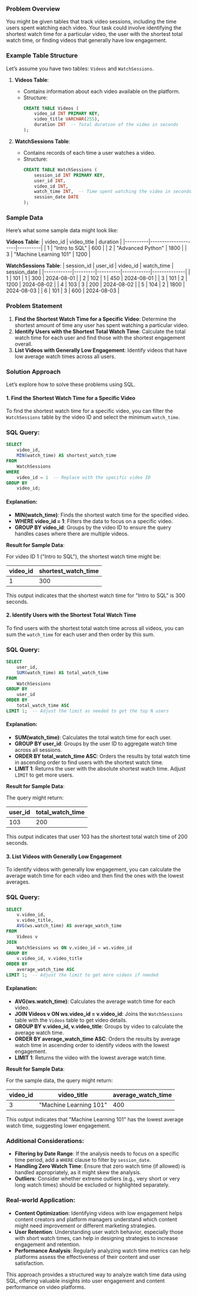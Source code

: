 ### Problem Overview

You might be given tables that track video sessions, including the time users spent watching each video. Your task could involve identifying the shortest watch time for a particular video, the user with the shortest total watch time, or finding videos that generally have low engagement.

### Example Table Structure

Let’s assume you have two tables: `Videos` and `WatchSessions`.

1. **Videos Table**:
    - Contains information about each video available on the platform.
    - Structure:
      ```sql
      CREATE TABLE Videos (
          video_id INT PRIMARY KEY,
          video_title VARCHAR(255),
          duration INT  -- Total duration of the video in seconds
      );
      ```

2. **WatchSessions Table**:
    - Contains records of each time a user watches a video.
    - Structure:
      ```sql
      CREATE TABLE WatchSessions (
          session_id INT PRIMARY KEY,
          user_id INT,
          video_id INT,
          watch_time INT,  -- Time spent watching the video in seconds
          session_date DATE
      );
      ```

### Sample Data

Here’s what some sample data might look like:

**Videos Table**:
| video_id | video_title         | duration |
|----------|---------------------|----------|
| 1        | "Intro to SQL"       | 600      |
| 2        | "Advanced Python"    | 1800     |
| 3        | "Machine Learning 101" | 1200    |

**WatchSessions Table**:
| session_id | user_id | video_id | watch_time | session_date |
|------------|---------|----------|------------|--------------|
| 1          | 101     | 1        | 300        | 2024-08-01   |
| 2          | 102     | 1        | 450        | 2024-08-01   |
| 3          | 101     | 2        | 1200       | 2024-08-02   |
| 4          | 103     | 3        | 200        | 2024-08-02   |
| 5          | 104     | 2        | 1800       | 2024-08-03   |
| 6          | 101     | 3        | 600        | 2024-08-03   |

### Problem Statement

1. **Find the Shortest Watch Time for a Specific Video**: Determine the shortest amount of time any user has spent watching a particular video.
2. **Identify Users with the Shortest Total Watch Time**: Calculate the total watch time for each user and find those with the shortest engagement overall.
3. **List Videos with Generally Low Engagement**: Identify videos that have low average watch times across all users.

### Solution Approach

Let’s explore how to solve these problems using SQL.

#### 1. **Find the Shortest Watch Time for a Specific Video**

To find the shortest watch time for a specific video, you can filter the `WatchSessions` table by the video ID and select the minimum `watch_time`.

### SQL Query:

```sql
SELECT
    video_id,
    MIN(watch_time) AS shortest_watch_time
FROM
    WatchSessions
WHERE
    video_id = 1  -- Replace with the specific video ID
GROUP BY
    video_id;
```

#### Explanation:

- **MIN(watch_time)**: Finds the shortest watch time for the specified video.
- **WHERE video_id = 1**: Filters the data to focus on a specific video.
- **GROUP BY video_id**: Groups by the video ID to ensure the query handles cases where there are multiple videos.

**Result for Sample Data**:

For video ID 1 ("Intro to SQL"), the shortest watch time might be:

| video_id | shortest_watch_time |
|----------|---------------------|
| 1        | 300                 |

This output indicates that the shortest watch time for "Intro to SQL" is 300 seconds.

#### 2. **Identify Users with the Shortest Total Watch Time**

To find users with the shortest total watch time across all videos, you can sum the `watch_time` for each user and then order by this sum.

### SQL Query:

```sql
SELECT
    user_id,
    SUM(watch_time) AS total_watch_time
FROM
    WatchSessions
GROUP BY
    user_id
ORDER BY
    total_watch_time ASC
LIMIT 1;  -- Adjust the limit as needed to get the top N users
```

#### Explanation:

- **SUM(watch_time)**: Calculates the total watch time for each user.
- **GROUP BY user_id**: Groups by the user ID to aggregate watch time across all sessions.
- **ORDER BY total_watch_time ASC**: Orders the results by total watch time in ascending order to find users with the shortest watch time.
- **LIMIT 1**: Returns the user with the absolute shortest watch time. Adjust `LIMIT` to get more users.

**Result for Sample Data**:

The query might return:

| user_id | total_watch_time |
|---------|------------------|
| 103     | 200              |

This output indicates that user 103 has the shortest total watch time of 200 seconds.

#### 3. **List Videos with Generally Low Engagement**

To identify videos with generally low engagement, you can calculate the average watch time for each video and then find the ones with the lowest averages.

### SQL Query:

```sql
SELECT
    v.video_id,
    v.video_title,
    AVG(ws.watch_time) AS average_watch_time
FROM
    Videos v
JOIN
    WatchSessions ws ON v.video_id = ws.video_id
GROUP BY
    v.video_id, v.video_title
ORDER BY
    average_watch_time ASC
LIMIT 1;  -- Adjust the limit to get more videos if needed
```

#### Explanation:

- **AVG(ws.watch_time)**: Calculates the average watch time for each video.
- **JOIN Videos v ON ws.video_id = v.video_id**: Joins the `WatchSessions` table with the `Videos` table to get video details.
- **GROUP BY v.video_id, v.video_title**: Groups by video to calculate the average watch time.
- **ORDER BY average_watch_time ASC**: Orders the results by average watch time in ascending order to identify videos with the lowest engagement.
- **LIMIT 1**: Returns the video with the lowest average watch time.

**Result for Sample Data**:

For the sample data, the query might return:

| video_id | video_title        | average_watch_time |
|----------|--------------------|--------------------|
| 3        | "Machine Learning 101" | 400              |

This output indicates that "Machine Learning 101" has the lowest average watch time, suggesting lower engagement.

### Additional Considerations:

- **Filtering by Date Range**: If the analysis needs to focus on a specific time period, add a `WHERE` clause to filter by `session_date`.
- **Handling Zero Watch Time**: Ensure that zero watch time (if allowed) is handled appropriately, as it might skew the analysis.
- **Outliers**: Consider whether extreme outliers (e.g., very short or very long watch times) should be excluded or highlighted separately.

### Real-world Application:

- **Content Optimization**: Identifying videos with low engagement helps content creators and platform managers understand which content might need improvement or different marketing strategies.
- **User Retention**: Understanding user watch behavior, especially those with short watch times, can help in designing strategies to increase engagement and retention.
- **Performance Analysis**: Regularly analyzing watch time metrics can help platforms assess the effectiveness of their content and user satisfaction.

This approach provides a structured way to analyze watch time data using SQL, offering valuable insights into user engagement and content performance on video platforms.
